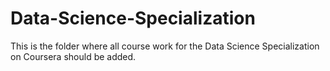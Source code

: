 # Data-Science-Specialization
This is the folder where all course work for the Data Science Specialization on Coursera should be added.
